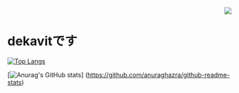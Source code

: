 <!-- 1. GitHub usernameを変更 -->
<div align="right">
  <img src="https://komarev.com/ghpvc/?username=dekavit" />
</div>

# dekavitです

[![Top Langs](https://github-readme-stats.vercel.app/api/top-langs/?username=dekavit
)](https://github.com/anuraghazra/github-readme-stats)

[![Anurag's GitHub stats](https://github-readme-stats.vercel.app/api?username=dekavit)]
(https://github.com/anuraghazra/github-readme-stats)
